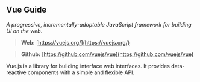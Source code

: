 ## Vue Guide
*A progressive, incrementally-adoptable JavaScript framework for building UI on the web.*

> **Web:** [https://vuejs.org/](https://vuejs.org/)

> **Github:** [https://github.com/vuejs/vue](https://github.com/vuejs/vue)

Vue.js is a library for building interface web interfaces. It provides data-reactive components with a simple and flexible API.
